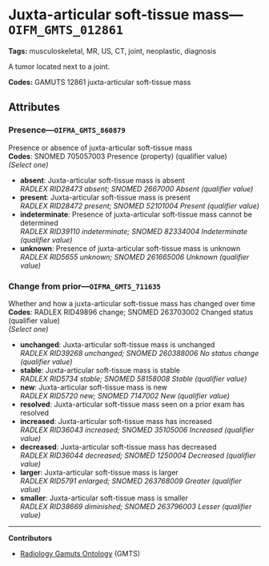 # Juxta-articular soft-tissue mass—`OIFM_GMTS_012861`

**Tags:** musculoskeletal, MR, US, CT, joint, neoplastic, diagnosis

A tumor located next to a joint.

**Codes:** GAMUTS 12861 juxta-articular soft-tissue mass

## Attributes

### Presence—`OIFMA_GMTS_860879`

Presence or absence of juxta-articular soft-tissue mass  
**Codes**: SNOMED 705057003 Presence (property) (qualifier value)  
*(Select one)*

- **absent**: Juxta-articular soft-tissue mass is absent  
_RADLEX RID28473 absent; SNOMED 2667000 Absent (qualifier value)_
- **present**: Juxta-articular soft-tissue mass is present  
_RADLEX RID28472 present; SNOMED 52101004 Present (qualifier value)_
- **indeterminate**: Presence of juxta-articular soft-tissue mass cannot be determined  
_RADLEX RID39110 indeterminate; SNOMED 82334004 Indeterminate (qualifier value)_
- **unknown**: Presence of juxta-articular soft-tissue mass is unknown  
_RADLEX RID5655 unknown; SNOMED 261665006 Unknown (qualifier value)_

### Change from prior—`OIFMA_GMTS_711635`

Whether and how a juxta-articular soft-tissue mass has changed over time  
**Codes**: RADLEX RID49896 change; SNOMED 263703002 Changed status (qualifier value)  
*(Select one)*

- **unchanged**: Juxta-articular soft-tissue mass is unchanged  
_RADLEX RID39268 unchanged; SNOMED 260388006 No status change (qualifier value)_
- **stable**: Juxta-articular soft-tissue mass is stable  
_RADLEX RID5734 stable; SNOMED 58158008 Stable (qualifier value)_
- **new**: Juxta-articular soft-tissue mass is new  
_RADLEX RID5720 new; SNOMED 7147002 New (qualifier value)_
- **resolved**: Juxta-articular soft-tissue mass seen on a prior exam has resolved  
- **increased**: Juxta-articular soft-tissue mass has increased  
_RADLEX RID36043 increased; SNOMED 35105006 Increased (qualifier value)_
- **decreased**: Juxta-articular soft-tissue mass has decreased  
_RADLEX RID36044 decreased; SNOMED 1250004 Decreased (qualifier value)_
- **larger**: Juxta-articular soft-tissue mass is larger  
_RADLEX RID5791 enlarged; SNOMED 263768009 Greater (qualifier value)_
- **smaller**: Juxta-articular soft-tissue mass is smaller  
_RADLEX RID38669 diminished; SNOMED 263796003 Lesser (qualifier value)_

---

**Contributors**

- [Radiology Gamuts Ontology](https://gamuts.net/) (GMTS)
